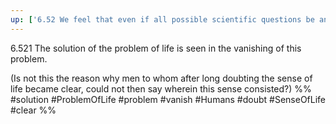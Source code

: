 ```yaml
---
up: ['6.52 We feel that even if all possible scientific questions be answered']
---
```

6.521 The solution of the problem of life is seen in the vanishing of this problem.

(Is not this the reason why men to whom after long doubting the sense of life became clear, could not then say wherein this sense consisted?)
%%
#solution #ProblemOfLife #problem #vanish #Humans #doubt #SenseOfLife #clear %%